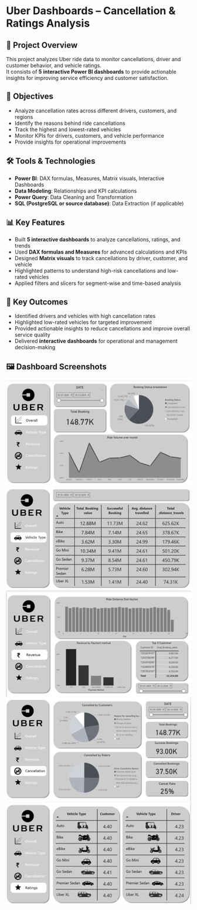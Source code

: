 # Uber Dashboards – Cancellation & Ratings Analysis

## 📌 Project Overview
This project analyzes Uber ride data to monitor cancellations, driver and customer behavior, and vehicle ratings.  
It consists of **5 interactive Power BI dashboards** to provide actionable insights for improving service efficiency and customer satisfaction.  

## 🎯 Objectives
- Analyze cancellation rates across different drivers, customers, and regions  
- Identify the reasons behind ride cancellations  
- Track the highest and lowest-rated vehicles  
- Monitor KPIs for drivers, customers, and vehicle performance  
- Provide insights for operational improvements  

## 🛠 Tools & Technologies
- **Power BI**: DAX formulas, Measures, Matrix visuals, Interactive Dashboards  
- **Data Modeling**: Relationships and KPI calculations  
- **Power Query**: Data Cleaning and Transformation  
- **SQL (PostgreSQL or source database)**: Data Extraction (if applicable)  

## 📊 Key Features
- Built **5 interactive dashboards** to analyze cancellations, ratings, and trends  
- Used **DAX formulas and Measures** for advanced calculations and KPIs  
- Designed **Matrix visuals** to track cancellations by driver, customer, and vehicle  
- Highlighted patterns to understand high-risk cancellations and low-rated vehicles  
- Applied filters and slicers for segment-wise and time-based analysis  

## 🚀 Key Outcomes
- Identified drivers and vehicles with high cancellation rates  
- Highlighted low-rated vehicles for targeted improvement  
- Provided actionable insights to reduce cancellations and improve overall service quality  
- Delivered **interactive dashboards** for operational and management decision-making  

## 🖼 Dashboard Screenshots
![Uber Dashboards](Images/Uber_1.png)  
![Uber Dashboards](Images/Uber_2.png)  
![Uber Dashboards](Images/Uber_3.png)  
![Uber Dashboards](Images/Uber_4.png)  
![Uber Dashboards](Images/Uber_5.png)  

